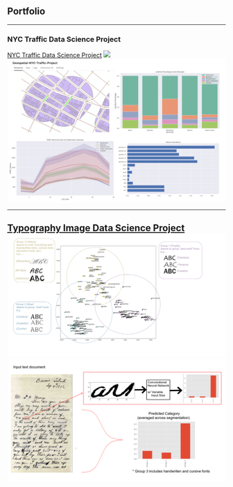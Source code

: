 ## Portfolio

---

### NYC Traffic Data Science Project

[NYC Traffic Data Science Project](../ArcGIS_Project_nyc_traffic)
<img src="images/leaflet_gif.gif?raw=true"/>
<img src="images/traffic_data.png?raw=true"/>

---
[Typography Image Data Science Project](/pdf/sample_presentation.pdf)
<img src="images/fonts.png?raw=true"/>
<img src="images/convfont.png?raw=true"/>
---

